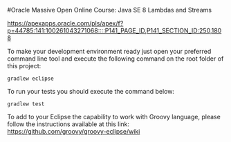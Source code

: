 #Oracle Massive Open Online Course: Java SE 8 Lambdas and Streams

https://apexapps.oracle.com/pls/apex/f?p=44785:141:100261043271068::::P141_PAGE_ID,P141_SECTION_ID:250,1808

To make your development environment ready just open your preferred command line tool and execute the following command on the root folder of this project:

```gradlew eclipse```

To run your tests you should execute the command below:

```gradlew test```

To add to your Eclipse the capability to work with Groovy language, please follow the instructions available at this link: https://github.com/groovy/groovy-eclipse/wiki